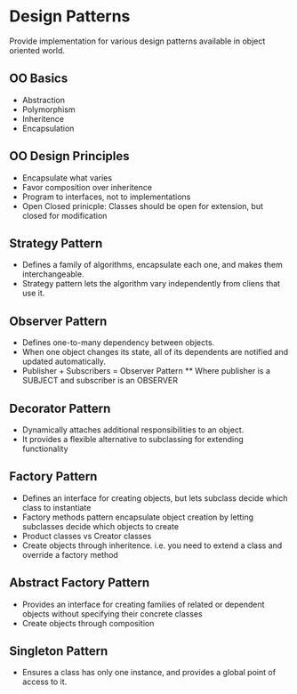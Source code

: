 # Design Patterns
Provide implementation for various design patterns available in object oriented world.

## OO Basics
* Abstraction
* Polymorphism
* Inheritence
* Encapsulation

## OO Design Principles
* Encapsulate what varies
* Favor composition over inheritence
* Program to interfaces, not to implementations
* Open Closed prinicple: Classes should be open for extension, but closed for modification


## Strategy Pattern
* Defines a family of algorithms, encapsulate each one, and makes them interchangeable.
* Strategy pattern lets the algorithm vary independently from cliens that use it.

## Observer Pattern
* Defines one-to-many dependency between objects.
* When one object changes its state, all of its dependents are notified and updated automatically.
* Publisher + Subscribers = Observer Pattern
** Where publisher is a SUBJECT and subscriber is an OBSERVER

## Decorator Pattern
* Dynamically attaches additional responsibilities to an object.
* It provides a flexible alternative to subclassing for extending functionality

## Factory Pattern
* Defines an interface for creating objects, but lets subclass decide which class to instantiate
* Factory methods pattern encapsulate object creation by letting subclasses decide which objects to create
* Product classes vs Creator classes
* Create objects through inheritence. i.e. you need to extend a class and override a factory method

## Abstract Factory Pattern
* Provides an interface for creating families of related or dependent objects without specifying their concrete classes
* Create objects through composition

## Singleton Pattern
* Ensures a class has only one instance, and provides a global point of access to it.

